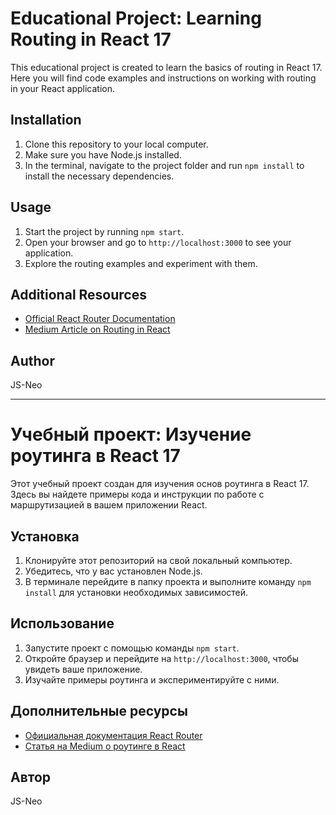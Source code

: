 # Educational Project: Learning Routing in React 17

This educational project is created to learn the basics of routing in React 17. Here you will find code examples and instructions on working with routing in your React application.

## Installation

1. Clone this repository to your local computer.
2. Make sure you have Node.js installed.
3. In the terminal, navigate to the project folder and run `npm install` to install the necessary dependencies.

## Usage

1. Start the project by running `npm start`.
2. Open your browser and go to `http://localhost:3000` to see your application.
3. Explore the routing examples and experiment with them.

## Additional Resources

- [Official React Router Documentation](https://reactrouter.com/web/guides/quick-start)
- [Medium Article on Routing in React](https://medium.com/@pshrmn/a-simple-react-router-v4-tutorial-7f23ff27adf)

## Author

JS-Neo

<hr/>


# Учебный проект: Изучение роутинга в React 17

Этот учебный проект создан для изучения основ роутинга в React 17. Здесь вы найдете примеры кода и инструкции по работе с маршрутизацией в вашем приложении React.

## Установка

1. Клонируйте этот репозиторий на свой локальный компьютер.
2. Убедитесь, что у вас установлен Node.js.
3. В терминале перейдите в папку проекта и выполните команду `npm install` для установки необходимых зависимостей.

## Использование

1. Запустите проект с помощью команды `npm start`.
2. Откройте браузер и перейдите на `http://localhost:3000`, чтобы увидеть ваше приложение.
3. Изучайте примеры роутинга и экспериментируйте с ними.

## Дополнительные ресурсы

- [Официальная документация React Router](https://reactrouter.com/web/guides/quick-start)
- [Статья на Medium о роутинге в React](https://medium.com/@pshrmn/a-simple-react-router-v4-tutorial-7f23ff27adf)

## Автор

JS-Neo
